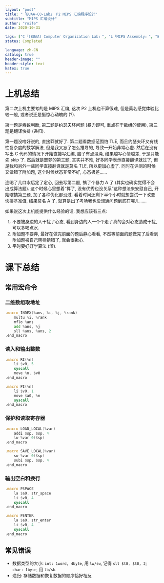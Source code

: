 ```yaml
---
layout: "post"
title: "「BUAA-CO-Lab」 P2 MIPS 汇编程序设计"
subtitle: "MIPS 汇编设计"
author: "roife"
date: 2020-10-31

tags: ["C「(BUAA) Computer Organization Lab」", "L「MIPS Assembly」", "BUAA", "Computer Organization"]
status: Completed

language: zh-CN
catalog: true
header-image: ""
header-style: text
katex: true
---
```


# 上机总结

第二次上机主要考的是 MIPS 汇编, 这次 P2 上机也不算很难, 但是莫名感觉体验比较一般, 或者说还是挺惊心动魄的 (?).

第一题是素数判断, 第二题是约瑟夫环问题 (暴力即可, 重点在于数组的使用), 第三题是翻译快排 (递归).

第一题没啥好说的, 直接莽就好了. 第二题看数据范围怕 TLE, 而且约瑟夫环又有线性复杂度的数学解法, 但是我又忘了怎么推导的, 导致一开始非常心虚. 然后在没有写出 C 代码的情况下开始直接写汇编, 脑子有点混沌, 结果越写心情越差, 于是只能先 skip 了. 然后就是噩梦的第三题, 其实并不难, 好多同学表示直接翻译就过了, 但是我和另外一些同学直接翻译就是莫名 TLE, 所以更加心虚了. 同时在评测的时候又做错了附加题, 这个时候状态非常不好, 心态极差……

连喝了几口水后定了定心, 回去写第二题, 搞了个暴力 A 了 (其实也确实觉得不会出成算法题). 这个时候心里想着“算了, 没有优秀也没关系”这种想法来安慰自己, 开始瞎搞第三题, 加了各种优化都没过. 看着时间还剩下半个小时就想尝试一下改变快排基准值, 结果莫名 A 了. 就算是出了考场我也没想通问题到底在哪儿……

如果说这次上机能提供什么经验的话, 我想应该有三点:
1. 不要被身边的人干扰了心态, 看到身边的人一个个走了真的会对心态造成干扰, 可以多喝点水.
2. 附加题不要莽, 最好在做完前面的题后静心看看, 不然等前面的题做完了后看到附加题被自己瞎猜猜错了, 就会很揪心.
3. 平时要好好学算法 (溜).

# 课下总结

## 常用宏命令

### 二维数组取地址

```asm
.macro INDEX(%ans, %i, %j, %rank)
    multu %i, %rank
    mflo %ans
    add %ans, %j
    sll %ans, %ans, 2
.end_macro
```

### 读入和输出整数

```asm
.macro RI(%n)
    li $v0, 5
    syscall
    move %n, $v0
.end_macro

.macro PI(%n)
    li $v0, 1
    move $a0, %n
    syscall
.end_macro
```

### 保护和读取寄存器

```asm
.macro LOAD_LOCAL(%var)
	addi $sp, $sp, 4
	lw %var 0($sp)
.end_macro

.macro SAVE_LOCAL(%var)
	sw %var 0($sp)
	subi $sp, $sp, 4
.end_macro
```

### 输出空白和换行

```asm
.macro PSPACE
	la $a0, str_space
	li $v0, 4
	syscall
.end_macro

.macro PENTER
	la $a0, str_enter
	li $v0, 4
	syscall
.end_macro
```

## 常见错误

- 数据类型的大小: `int: 1word, 4byte`, 用 `lw/sw`, 记得 `sll $t0, $t0, 2`; `char: 1byte`, 用 `lb/sb`.
- 递归: 存储数据和恢复数据的顺序恰好相反
